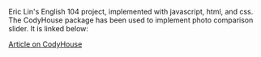 Eric Lin's English 104 project, implemented with javascript, html, and css. The CodyHouse package has been used to implement photo comparison slider. It is linked below:

[Article on CodyHouse](http://codyhouse.co/gem/css-jquery-image-comparison-slider/)
